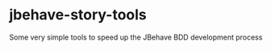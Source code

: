 jbehave-story-tools
===================

Some very simple tools to speed up the JBehave BDD development process
